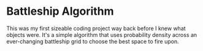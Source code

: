 # Battleship Algorithm

This was my first sizeable coding project way back before I knew what objects were. It's a simple algorithm that uses probability density across an ever-changing battleship grid to choose the best space to fire upon.
